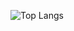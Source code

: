 ![Top Langs](https://github-readme-stats.vercel.app/api/top-langs/?username=hky3535&layout=donut-vertical)
